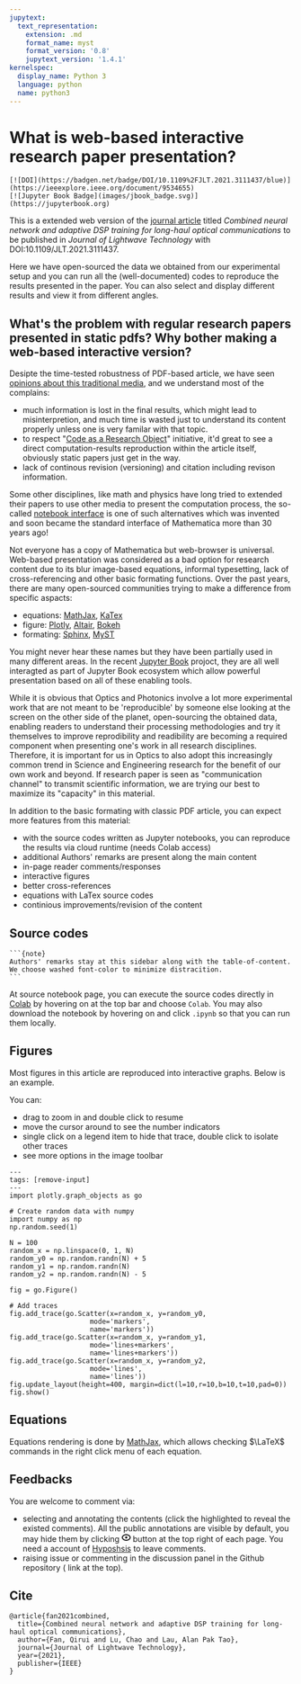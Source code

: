 ```yaml
---
jupytext:
  text_representation:
    extension: .md
    format_name: myst
    format_version: '0.8'
    jupytext_version: '1.4.1'
kernelspec:
  display_name: Python 3
  language: python
  name: python3
---
```


# What is web-based interactive research paper presentation?
```{only} html
[![DOI](https://badgen.net/badge/DOI/10.1109%2FJLT.2021.3111437/blue)](https://ieeexplore.ieee.org/document/9534655)
[![Jupyter Book Badge](images/jbook_badge.svg)](https://jupyterbook.org)
```

This is a extended web version of the [journal article](https://ieeexplore.ieee.org/abstract/document/9534655/?casa_token=k0nfUkc0KfsAAAAA:t6co-nT1B_q8jei3sQNvOprr33wIwCsCgkeh0GJMq9oSvv7s0NdV0HuYBVswxNnZVFnJOFAlTeU) titled *Combined neural network and adaptive DSP training for long-haul optical communications* to be published in *Journal of Lightwave Technology* with DOI:10.1109/JLT.2021.3111437.

Here we have open-sourced the data we obtained from our experimental setup and you can run all the (well-documented) codes to reproduce the results presented in the paper. You can also select and display different results and view it from different angles. 

## What's the problem with regular research papers presented in static pdfs? Why bother making a web-based interactive version?
Desipte the time-tested robustness of PDF-based article, we have seen [opinions about this traditional media](https://www.theatlantic.com/science/archive/2018/04/the-scientific-paper-is-obsolete/556676/), and we understand most of the complains:
- much information is lost in the final results, which might lead to misinterpretion, and much time is wasted just to understand its content properly unless one is very familar with that topic.
- to respect "[Code as a Research Object](https://www.researchobject.org/initiative/code-as-a-research-object/)" initiative, it'd great to see a direct computation-results reproduction within the article itself, obviously static papers just get in the way.
- lack of continous revision (versioning) and citation including revison information.

Some other disciplines, like math and physics have long tried to extended their papers to use other media to present the computation process, the so-called [notebook interface](https://en.wikipedia.org/wiki/Notebook_interface) is one of such alternatives which was invented and soon became the standard interface of Mathematica more than 30 years ago!

Not everyone has a copy of Mathematica but web-browser is universal. Web-based presentation was considered as a bad option for research content due to its blur image-based equations, informal typesetting, lack of cross-referencing and other basic formating functions. Over the past years, there are many open-sourced communities trying to make a difference from specific aspacts:
- equations: [MathJax](https://www.mathjax.org/), [KaTex](https://katex.org/)
- figure: [Plotly](https://plotly.com/python/), [Altair](https://altair-viz.github.io/), [Bokeh](https://bokeh.org/)
- formating: [Sphinx](https://www.sphinx-doc.org/en/master/), [MyST](https://myst-parser.readthedocs.io/en/latest/index.html)

You might never hear these names but they have been partially used in many different areas. In the recent [Jupyter Book](https://jupyterbook.org) projoct, they are all well interagted as part of Jupyter Book ecosystem which allow powerful presentation based on all of these enabling tools.

While it is obvious that Optics and Photonics involve a lot more experimental work that are not meant to be 'reproducible' by someone else looking at the screen on the other side of the planet, open-sourcing the obtained data, enabling readers to understand their processing methodologies and try it themselves to improve reprodibility and readibility are becoming a required component when presenting one's work in all research disciplines. Therefore, it is important for us in Optics to also adopt this increasingly common trend in Science and Engineering research for the benefit of our own work and beyond. If research paper is seen as "communication channel" to transmit scientific information, we are trying our best to maximize its "capacity" in this material.

In addition to the basic formating with classic PDF article, you can expect more features from this material:
- with the source codes written as Jupyter notebooks, you can reproduce the results via cloud runtime (needs Colab access)
- additional Authors' remarks are present along the main content 
- in-page reader comments/responses
- interactive figures
- better cross-references
- equations with LaTex source codes
- continious improvements/revision of the content

## Source codes
``````{margin}
```{note}
Authors' remarks stay at this sidebar along with the table-of-content. We choose washed font-color to minimize distracition.
```
``````

At source notebook page, you can execute the source codes directly in [Colab](https://research.google.com/colaboratory/) by hovering on <i class="fas fa-rocket"></i> at the top bar and choose `Colab`. You may also download the notebook by hovering on <i class="fas fa-download"></i> and click `.ipynb` so that you can run them locally.



## Figures
Most figures in this article are reproduced into interactive graphs.
Below is an example.

You can:
- drag to zoom in and double click to resume
- move the cursor around to see the number indicators
- single click on a legend item to hide that trace, double click to isolate other traces
- see more options in the image toolbar


```{code-cell} ipython3
---
tags: [remove-input]
---
import plotly.graph_objects as go

# Create random data with numpy
import numpy as np
np.random.seed(1)

N = 100
random_x = np.linspace(0, 1, N)
random_y0 = np.random.randn(N) + 5
random_y1 = np.random.randn(N)
random_y2 = np.random.randn(N) - 5

fig = go.Figure()

# Add traces
fig.add_trace(go.Scatter(x=random_x, y=random_y0,
                    mode='markers',
                    name='markers'))
fig.add_trace(go.Scatter(x=random_x, y=random_y1,
                    mode='lines+markers',
                    name='lines+markers'))
fig.add_trace(go.Scatter(x=random_x, y=random_y2,
                    mode='lines',
                    name='lines'))
fig.update_layout(height=400, margin=dict(l=10,r=10,b=10,t=10,pad=0))
fig.show()
```

## Equations

Equations rendering is done by [MathJax](https://www.mathjax.org/), which allows checking $\LaTeX$ commands in the right click menu of each equation. 

## Feedbacks
You are welcome to comment via:
- selecting and annotating the contents (click the highlighted to reveal the existed comments). All the public annotations are visible by default, you may hide them by clicking <svg xmlns="http://www.w3.org/2000/svg" width="16" height="16" viewBox="0 0 16 16" class=""><g fill-rule="evenodd"><rect fill="none" stroke="none" x="0" y="0" width="16" height="16"></rect><path fill="none" stroke="currentColor" stroke-linecap="round" stroke-linejoin="round" stroke-width="2" d="M8 13c3.866 0 7-2.239 7-5s-3.134-5-7-5-7 2.239-7 5 3.134 5 7 5zm0-4a1 1 0 1 0 0-2 1 1 0 0 0 0 2z"></path></g></svg> button at the top right of each page.
You need a account of [Hyposhsis](https://web.hypothes.is/) to leave comments.
- raising issue or commenting in the discussion panel in the Github repository (<i class="fab fa-github"></i> link at the top).

## Cite
    @article{fan2021combined,
      title={Combined neural network and adaptive DSP training for long-haul optical communications},
      author={Fan, Qirui and Lu, Chao and Lau, Alan Pak Tao},
      journal={Journal of Lightwave Technology},
      year={2021},
      publisher={IEEE}
    }
